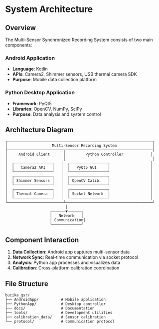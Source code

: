 # System Architecture

## Overview

The Multi-Sensor Synchronized Recording System consists of two main components:

### Android Application
- **Language**: Kotlin
- **APIs**: Camera2, Shimmer sensors, USB thermal camera SDK
- **Purpose**: Mobile data collection platform

### Python Desktop Application  
- **Framework**: PyQt5
- **Libraries**: OpenCV, NumPy, SciPy
- **Purpose**: Data analysis and system control

## Architecture Diagram

```
┌─────────────────────────────────────────────────────────────────┐
│                    Multi-Sensor Recording System                │
├─────────────────────────┬───────────────────────────────────────┤
│     Android Client      │         Python Controller            │
│                         │                                       │
│  ┌─────────────────┐   │  ┌─────────────────┐                  │
│  │   Camera2 API   │   │  │   PyQt5 GUI     │                  │
│  └─────────────────┘   │  └─────────────────┘                  │
│  ┌─────────────────┐   │  ┌─────────────────┐                  │
│  │ Shimmer Sensors │   │  │ OpenCV Calib.   │                  │
│  └─────────────────┘   │  └─────────────────┘                  │
│  ┌─────────────────┐   │  ┌─────────────────┐                  │
│  │ Thermal Camera  │   │  │ Socket Network  │                  │
│  └─────────────────┘   │  └─────────────────┘                  │
└─────────────────────────┴───────────────────────────────────────┘
                           │
                    ┌──────▼──────┐
                    │   Network   │
                    │ Communication│
                    └─────────────┘
```

## Component Interaction

1. **Data Collection**: Android app captures multi-sensor data
2. **Network Sync**: Real-time communication via socket protocol  
3. **Analysis**: Python app processes and visualizes data
4. **Calibration**: Cross-platform calibration coordination

## File Structure

```
bucika_gsr/
├── AndroidApp/          # Mobile application
├── PythonApp/           # Desktop controller
├── docs/                # Documentation
├── tools/               # Development utilities
├── calibration_data/    # Sensor calibration
└── protocol/            # Communication protocol
```